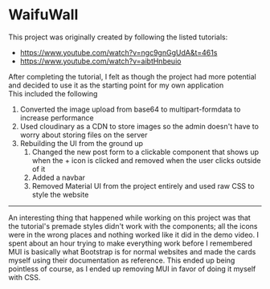 # WaifuWall

This project was originally created by following the listed tutorials:  
 - https://www.youtube.com/watch?v=ngc9gnGgUdA&t=461s 
 - https://www.youtube.com/watch?v=aibtHnbeuio  

After completing the tutorial, I felt as though the project had more potential and decided to use it as the starting point for my own application  
This included the following
1. Converted the image upload from base64 to multipart-formdata to increase performance
2. Used cloudinary as a CDN to store images so the admin doesn't have to worry about storing files on the server
3. Rebuilding the UI from the ground up
    1. Changed the new post form to a clickable component that shows up when the + icon is clicked and removed when the user clicks outside of it
    2. Added a navbar
    3. Removed Material UI from the project entirely and used raw CSS to style the website

---

An interesting thing that happened while working on this project was that the tutorial's premade styles didn't work with the components; all the icons were in the wrong places and nothing worked like it did in the demo video. I spent about an hour trying to make everything work before I remembered MUI is basically what Bootstrap is for normal websites and made the cards myself using their documentation as reference. This ended up being pointless of course, as I ended up removing MUI in favor of doing it myself with CSS.



